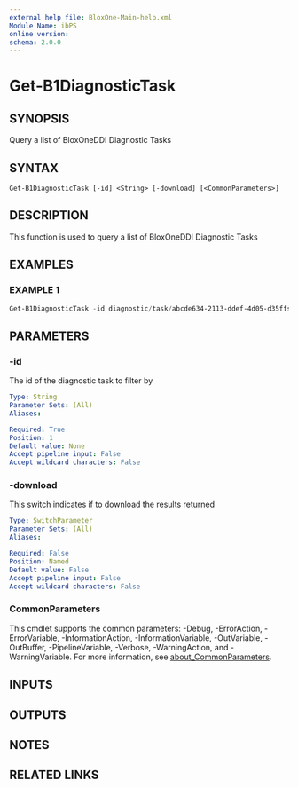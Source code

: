 ```yaml
---
external help file: BloxOne-Main-help.xml
Module Name: ibPS
online version:
schema: 2.0.0
---
```


# Get-B1DiagnosticTask

## SYNOPSIS
Query a list of BloxOneDDI Diagnostic Tasks

## SYNTAX

```
Get-B1DiagnosticTask [-id] <String> [-download] [<CommonParameters>]
```

## DESCRIPTION
This function is used to query a list of BloxOneDDI Diagnostic Tasks

## EXAMPLES

### EXAMPLE 1
```powershell
Get-B1DiagnosticTask -id diagnostic/task/abcde634-2113-ddef-4d05-d35ffs1sa4 -download
```

## PARAMETERS

### -id
The id of the diagnostic task to filter by

```yaml
Type: String
Parameter Sets: (All)
Aliases:

Required: True
Position: 1
Default value: None
Accept pipeline input: False
Accept wildcard characters: False
```

### -download
This switch indicates if to download the results returned

```yaml
Type: SwitchParameter
Parameter Sets: (All)
Aliases:

Required: False
Position: Named
Default value: False
Accept pipeline input: False
Accept wildcard characters: False
```

### CommonParameters
This cmdlet supports the common parameters: -Debug, -ErrorAction, -ErrorVariable, -InformationAction, -InformationVariable, -OutVariable, -OutBuffer, -PipelineVariable, -Verbose, -WarningAction, and -WarningVariable. For more information, see [about_CommonParameters](http://go.microsoft.com/fwlink/?LinkID=113216).

## INPUTS

## OUTPUTS

## NOTES

## RELATED LINKS
